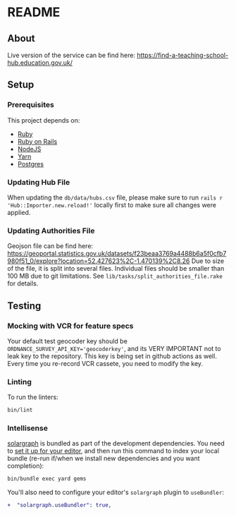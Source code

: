 # README

## About

Live version of the service can be find here: https://find-a-teaching-school-hub.education.gov.uk/

## Setup

### Prerequisites

This project depends on:

  - [Ruby](https://www.ruby-lang.org/)
  - [Ruby on Rails](https://rubyonrails.org/)
  - [NodeJS](https://nodejs.org/)
  - [Yarn](https://yarnpkg.com/)
  - [Postgres](https://www.postgresql.org/)

### Updating Hub File

When updating the `db/data/hubs.csv` file, please make sure to run `rails r 'Hub::Importer.new.reload!'` locally first to make sure all changes were applied.

### Updating Authorities File

Geojson file can be find here: https://geoportal.statistics.gov.uk/datasets/f23beaa3769a4488b6a5f0cfb7980f51_0/explore?location=52.427623%2C-1.470139%2C8.26
Due to size of the file, it is split into several files. Individual files should be smaller than 100 MB due to git limitations.
See `lib/tasks/split_authorities_file.rake` for details.

## Testing

### Mocking with VCR for feature specs

Your default test geocoder key should be `ORDNANCE_SURVEY_API_KEY='geocoderkey'`, and its VERY IMPORTANT not to leak
key to the repository. This key is being set in github actions as well.
Every time you re-record VCR cassete, you need to modify the key.

### Linting

To run the linters:

```bash
bin/lint
```
### Intellisense

[solargraph](https://github.com/castwide/solargraph) is bundled as part of the
development dependencies. You need to [set it up for your
editor](https://github.com/castwide/solargraph#using-solargraph), and then run
this command to index your local bundle (re-run if/when we install new
dependencies and you want completion):

```sh
bin/bundle exec yard gems
```

You'll also need to configure your editor's `solargraph` plugin to
`useBundler`:

```diff
+  "solargraph.useBundler": true,
```
